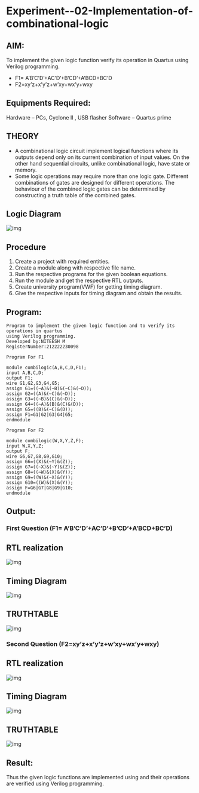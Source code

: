 # Experiment--02-Implementation-of-combinational-logic
 
## AIM:
To implement the given logic function verify its operation in Quartus using Verilog programming.
+ F1= A’B’C’D’+AC’D’+B’CD’+A’BCD+BC’D
+ F2=xy’z+x’y’z+w’xy+wx’y+wxy
 
## Equipments Required:
Hardware – PCs, Cyclone II , USB flasher
Software – Quartus prime

## THEORY
* A combinational logic circuit implement logical functions where its outputs depend only on its current combination of input values. On the other hand sequential circuits, unlike combinational logic, have state or memory.
* Some logic operations may require more than one logic gate. Different combinations of gates are designed for different operations. The behaviour of the combined logic gates can be determined by constructing a truth table of the combined gates.
 

## Logic Diagram
![img](de1.png)

## Procedure
1. Create a project with required entities.
2. Create a module along with respective file name.
3. Run the respective programs for the given boolean equations.
4. Run the module and get the respective RTL outputs.
5. Create university program(VWF) for getting timing diagram.
6. Give the respective inputs for timing diagram and obtain the results.

## Program:
```
Program to implement the given logic function and to verify its operations in quartus
using Verilog programming.
Developed by:NITEESH M 
RegisterNumber:212222230098
```
```
Program For F1

module combilogic(A,B,C,D,F1);
input A,B,C,D;
output F1;
wire G1,G2,G3,G4,G5;
assign G1=((~A)&(~B)&(~C)&(~D));
assign G2=((A)&(~C)&(~D));
assign G3=((~B)&(C)&(~D));
assign G4=((~A)&(B)&(C)&(D));
assign G5=((B)&(~C)&(D));
assign F1=G1|G2|G3|G4|G5;
endmodule
```
```
Program For F2

module combilogic(W,X,Y,Z,F);
input W,X,Y,Z;
output F;
wire G6,G7,G8,G9,G10;
assign G6=((X)&(~Y)&(Z));
assign G7=((~X)&(~Y)&(Z));
assign G8=((~W)&(X)&(Y));
assign G9=((W)&(~X)&(Y)); 
assign G10=((W)&(X)&(Y));
assign F=G6|G7|G8|G9|G10;
endmodule  
```

## Output:

### First Question (F1= A’B’C’D’+AC’D’+B’CD’+A’BCD+BC’D)

## RTL realization
![img](de2.png)

## Timing Diagram
![img](de3.png)

## TRUTHTABLE
![img](de4.png)

### Second Question (F2=xy’z+x’y’z+w’xy+wx’y+wxy)

## RTL realization
![img](de5.png)

## Timing Diagram
![img](de6.png)

## TRUTHTABLE
![img](de7.png)

## Result:
Thus the given logic functions are implemented using  and their operations are verified using Verilog programming.
